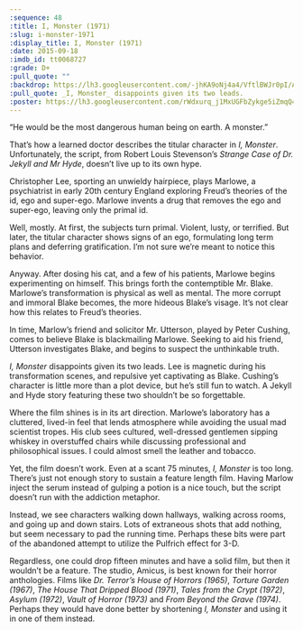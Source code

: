 ```yaml
---
:sequence: 48
:title: I, Monster (1971)
:slug: i-monster-1971
:display_title: I, Monster (1971)
:date: 2015-09-18
:imdb_id: tt0068727
:grade: D+
:pull_quote: ""
:backdrop: https://lh3.googleusercontent.com/-jhKA9oNj4a4/VftlBWJr0pI/AAAAAAAAC-A/dhBIvVcovaQ/s1000-Ic42-rj/i-monster-1971.jpg
:pull_quote: _I, Monster_ disappoints given its two leads.
:poster: https://lh3.googleusercontent.com/rWdxurq_j1MxUGFbZykge5iZmqQ4rdQ8dEDxcHpewxptndPpvLW5PzRsWmNHN-dTX-R5kdw4ufTd=w290-rj
---
```

“He would be the most dangerous human being on earth. A monster.”

That’s how a learned doctor describes the titular character in _I, Monster_. Unfortunately, the script, from Robert Louis Stevenson’s _Strange Case of Dr. Jekyll and Mr Hyde_, doesn’t live up to its own hype.

Christopher Lee, sporting an unwieldy hairpiece, plays Marlowe, a psychiatrist in early 20th century England exploring Freud’s theories of the id, ego and super-ego. Marlowe invents a drug that removes the ego and super-ego, leaving only the primal id.

Well, mostly. At first, the subjects turn primal. Violent, lusty, or terrified. But later, the titular character shows signs of an ego, formulating long term plans and deferring gratification. I’m not sure we’re meant to notice this behavior.

Anyway. After dosing his cat, and a few of his patients, Marlowe begins experimenting on himself. This brings forth the contemptible Mr. Blake. Marlowe’s transformation is physical as well as mental. The more corrupt and immoral Blake becomes, the more hideous Blake’s visage. It’s not clear how this relates to Freud’s theories.

In time, Marlow’s friend and solicitor Mr. Utterson, played by Peter Cushing, comes to believe Blake is blackmailing Marlowe. Seeking to aid his friend, Utterson investigates Blake, and begins to suspect the unthinkable truth.

_I, Monster_ disappoints given its two leads. Lee is magnetic during his transformation scenes, and repulsive yet captivating as Blake. Cushing’s character is little more than a plot device, but he’s still fun to watch. A Jekyll and Hyde story featuring these two shouldn’t be so forgettable.

Where the film shines is in its art direction. Marlowe’s laboratory has a cluttered, lived-in feel that lends atmosphere while avoiding the usual mad scientist tropes. His club sees cultured, well-dressed gentlemen sipping whiskey in overstuffed chairs while discussing professional and philosophical issues. I could almost smell the leather and tobacco.

Yet, the film doesn’t work. Even at a scant 75 minutes, _I, Monster_ is too long. There’s just not enough story to sustain a feature length film. Having Marlow inject the serum instead of gulping a potion is a nice touch, but the script doesn’t run with the addiction metaphor.

Instead, we see characters walking down hallways, walking across rooms, and going up and down stairs. Lots of extraneous shots that add nothing, but seem necessary to pad the running time. Perhaps these bits were part of the abandoned attempt to utilize the Pulfrich effect for 3-D.

Regardless, one could drop fifteen minutes and have a solid film, but then it wouldn’t be a feature. The studio, Amicus, is best known for their horror anthologies. Films like _Dr. Terror’s House of Horrors (1965)_, _Torture Garden (1967)_, _The House That Dripped Blood (1971)_, _Tales from the Crypt (1972)_, _Asylum (1972)_, _Vault of Horror (1973)_ and _From Beyond the Grave (1974)_. Perhaps they would have done better by shortening _I, Monster_ and using it in one of them instead.
